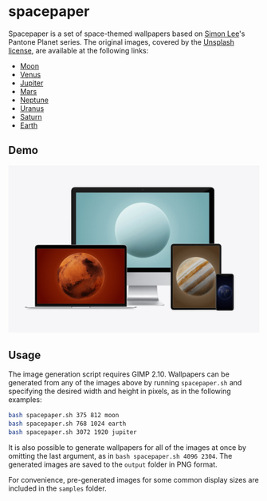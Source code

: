 # spacepaper

Spacepaper is a set of space-themed wallpapers based on [Simon Lee](https://unsplash.com/@simonppt)'s Pantone Planet series. The original images, covered by the [Unsplash license](https://unsplash.com/license), are available at the following links:

- [Moon](https://unsplash.com/photos/a-black-and-white-photo-of-the-moon-m0p-ALuA1ok)
- [Venus](https://unsplash.com/photos/a-piece-of-paper-with-a-picture-of-a-planet-on-it-O3oIMSvv6O8)
- [Jupiter](https://unsplash.com/photos/a-picture-of-a-planet-with-the-name-jupiter-on-it-_B7LjqNXu5Q)
- [Mars](https://unsplash.com/photos/a-close-up-of-a-picture-of-a-mars-planet-hrOXaenH640)
- [Neptune](https://unsplash.com/photos/a-picture-of-a-blue-object-on-a-blue-background-MzZ4WW3IT_U)
- [Uranus](https://unsplash.com/photos/a-picture-of-a-round-object-with-the-name-uranus-on-it-A6OTC1-Ok-A)
- [Saturn](https://unsplash.com/photos/a-saturn-planet-with-the-name-saturn-on-it-z1vpjHAq1o8)
- [Earth](https://unsplash.com/photos/a-picture-of-the-earth-taken-from-space-eGALMCJ_Cvk)

## Demo

![](https://github.com/piazzai/spacepaper/blob/master/demo.gif)

## Usage

The image generation script requires GIMP 2.10. Wallpapers can be generated from any of the images above by running `spacepaper.sh` and specifying the desired width and height in pixels, as in the following examples:

```bash
bash spacepaper.sh 375 812 moon
bash spacepaper.sh 768 1024 earth
bash spacepaper.sh 3072 1920 jupiter
```

It is also possible to generate wallpapers for all of the images at once by omitting the last argument, as in `bash spacepaper.sh 4096 2304`. The generated images are saved to the `output` folder in PNG format.

For convenience, pre-generated images for some common display sizes are included in the `samples` folder.
